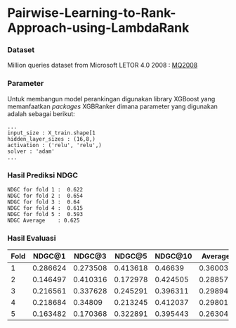 # Pairwise-Learning-to-Rank-Approach-using-LambdaRank


### Dataset
Million queries dataset from Microsoft LETOR 4.0 2008 :
[MQ2008](https://www.microsoft.com/en-us/research/project/letor-learning-rank-information-retrieval/#!letor-4-0)

### Parameter
Untuk membangun model perankingan digunakan library XGBoost yang memanfaatkan _packages_ XGBRanker dimana parameter yang digunakan adalah sebagai berikut:
```
...
input_size : X_train.shape[1
hidden_layer_sizes : (16,8,)
activation : ('relu', 'relu',)
solver : 'adam'
...
```
### Hasil Prediksi NDGC
```
NDGC for fold 1 :  0.622
NDGC for fold 2 :  0.654
NDGC for fold 3 :  0.64
NDGC for fold 4 :  0.615
NDGC for fold 5 :  0.593
NDGC Average    : 0.625
```

### Hasil Evaluasi 

|Fold |   NDGC@1    |   NDGC@3    |   NDGC@5   |   NDGC@10   |   Average   |
|-----|-------------|-------------|-------------|-------------|-------------|
|  1  | 0.286624    | 0.273508    | 0.413618    | 0.46639     | 0.360035    |
|  2  | 0.146497    | 0.410316    | 0.172978    | 0.424505    | 0.288574    |
|  3  | 0.216561    | 0.337628	  | 0.245291    | 0.396311    | 0.298948	  |
|  4  | 0.218684    | 0.34809     | 0.213245    | 0.412037    | 0.298014    |
|  5  | 0.163482	  | 0.170368    | 0.322891    | 0.395443    | 0.263046	  |
